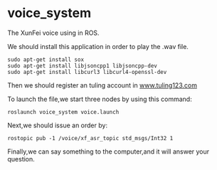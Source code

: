 # voice_system
The XunFei voice using in ROS.

We should install this application in order to play the .wav file.

```
sudo apt-get install sox
sudo apt-get install libjsoncpp1 libjsoncpp-dev
sudo apt-get install libcurl3 libcurl4-openssl-dev
```

Then we should register an tuling account in www.tuling123.com

To launch the file,we start three nodes by using this command:
```
roslaunch voice_system voice.launch
```

Next,we should issue an order by:
```
rostopic pub -1 /voice/xf_asr_topic std_msgs/Int32 1
```
Finally,we can say something to the computer,and it will answer your question.
